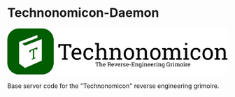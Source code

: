 # Technonomicon-Daemon

[![Technonomicon Logo](/Artwork/LogoWithWords.svg "Technonomicon Logo")](https://github.com/EnarcLabs/Technonomicon-Daemon)

Base server code for the "Technonomicon" reverse engineering grimoire.
